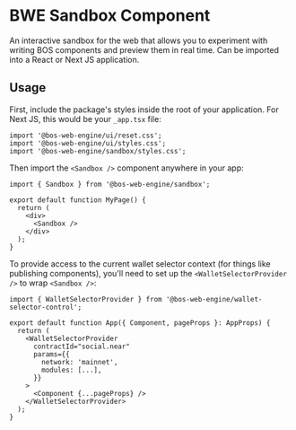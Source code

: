 # BWE Sandbox Component

An interactive sandbox for the web that allows you to experiment with writing BOS components and preview them in real time. Can be imported into a React or Next JS application.

## Usage

First, include the package's styles inside the root of your application. For Next JS, this would be your `_app.tsx` file:

```tsx
import '@bos-web-engine/ui/reset.css';
import '@bos-web-engine/ui/styles.css';
import '@bos-web-engine/sandbox/styles.css';
```

Then import the `<Sandbox />` component anywhere in your app:

```tsx
import { Sandbox } from '@bos-web-engine/sandbox';

export default function MyPage() {
  return (
    <div>
      <Sandbox />
    </div>
  );
}
```

To provide access to the current wallet selector context (for things like publishing components), you'll need to set up the `<WalletSelectorProvider />` to wrap `<Sandbox />`:

```tsx
import { WalletSelectorProvider } from '@bos-web-engine/wallet-selector-control';

export default function App({ Component, pageProps }: AppProps) {
  return (
    <WalletSelectorProvider
      contractId="social.near"
      params={{
        network: 'mainnet',
        modules: [...],
      }}
    >
      <Component {...pageProps} />
    </WalletSelectorProvider>
  );
}
```

